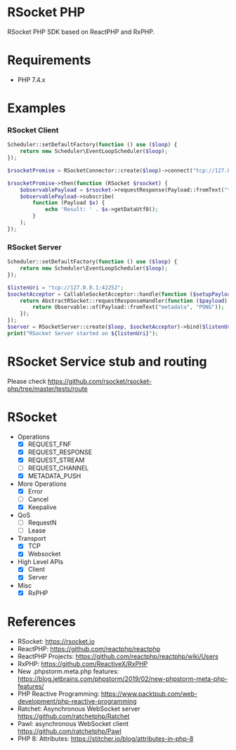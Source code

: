 RSocket PHP
================

RSocket PHP SDK based on ReactPHP and RxPHP.

# Requirements

* PHP 7.4.x

# Examples

### RSocket Client

```php
Scheduler::setDefaultFactory(function () use ($loop) {
    return new Scheduler\EventLoopScheduler($loop);
});

$rsocketPromise = RSocketConnector::create($loop)->connect("tcp://127.0.0.1:42252");

$rsocketPromise->then(function (RSocket $rsocket) {
    $observablePayload = $rsocket->requestResponse(Payload::fromText("text/plain", "Ping"));
    $observablePayload->subscribe(
        function (Payload $x) {
            echo 'Result: ' . $x->getDataUtf8();
        }
    );
});
```

### RSocket Server

```php
Scheduler::setDefaultFactory(function () use ($loop) {
    return new Scheduler\EventLoopScheduler($loop);
});

$listenUri = "tcp://127.0.0.1:42252";
$socketAcceptor = CallableSocketAcceptor::handle(function ($setupPayload, $sendingRSocket) {
    return AbstractRSocket::requestResponseHandler(function ($payload) {
        return Observable::of(Payload::fromText("metadata", "PONG"));
    });
});
$server = RSocketServer::create($loop, $socketAcceptor)->bind($listenUri);
print("RSocket Server started on ${listenUri}");
```

# RSocket Service stub and routing

Please check https://github.com/rsocket/rsocket-php/tree/master/tests/route

# RSocket

- Operations
  - [x] REQUEST_FNF
  - [x] REQUEST_RESPONSE
  - [x] REQUEST_STREAM
  - [ ] REQUEST_CHANNEL
  - [x] METADATA_PUSH
- More Operations
  - [x] Error
  - [ ] Cancel
  - [x] Keepalive
- QoS
  - [ ] RequestN
  - [ ] Lease
- Transport
  - [x] TCP
  - [x] Websocket
- High Level APIs
  - [x] Client
  - [x] Server
- Misc
  - [x] RxPHP

# References

* RSocket: https://rsocket.io
* ReactPHP: https://github.com/reactphp/reactphp
* ReactPHP Projects: https://github.com/reactphp/reactphp/wiki/Users
* RxPHP: https://github.com/ReactiveX/RxPHP
* New .phpstorm.meta.php features: https://blog.jetbrains.com/phpstorm/2019/02/new-phpstorm-meta-php-features/
* PHP Reactive Programming: https://www.packtpub.com/web-development/php-reactive-programming
* Ratchet: Asynchronous WebSocket server https://github.com/ratchetphp/Ratchet
* Pawl: asynchronous WebSocket client https://github.com/ratchetphp/Pawl
* PHP 8: Attributes: https://stitcher.io/blog/attributes-in-php-8